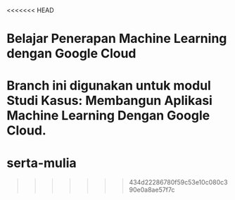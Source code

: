 <<<<<<< HEAD
# Belajar Penerapan Machine Learning dengan Google Cloud

Branch ini digunakan untuk modul Studi Kasus: Membangun Aplikasi Machine Learning Dengan Google Cloud.
=======
# serta-mulia
>>>>>>> 434d22286780f59c53e10c080c390e0a8ae57f7c

